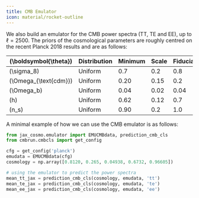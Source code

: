 ```yaml
---
title: CMB Emulator
icon: material/rocket-outline
---
```

We also build an emulator for the CMB power spectra (TT, TE and EE), up to $\ell=2500$. The priors of the cosmological parameters are roughly centred on the recent Planck 2018 results and are as follows:

| \(\boldsymbol{\theta}\) | Distribution | Minimum | Scale  | Fiducial |
|--------------------------------------------|-------------------|--------------------------|--------------------------|--------------------------------|
| \(\sigma_8\)                               | Uniform           | 0.7                      | 0.2                      | 0.8                            |
| \(\Omega_{\text{cdm}}\)                    | Uniform           | 0.20                     | 0.15                     | 0.2                            |
| \(\Omega_b\)                               | Uniform           | 0.04                    | 0.02                    | 0.04                           |
| \(h\)                                      | Uniform           | 0.62                     | 0.12                     | 0.7                            |
| \(n_s\)                                    | Uniform           | 0.90                     | 0.2                      | 1.0                            |


A minimal example of how we can use the CMB emulator is as follows:

```python
from jax_cosmo.emulator import EMUCMBdata, prediction_cmb_cls
from cmbrun.cmbcls import get_config

cfg = get_config('planck')
emudata = EMUCMBdata(cfg)
cosmology = np.array([0.8120, 0.265, 0.04938, 0.6732, 0.96605])

# using the emulator to predict the power spectra
mean_tt_jax = prediction_cmb_cls(cosmology, emudata, 'tt')
mean_te_jax = prediction_cmb_cls(cosmology, emudata, 'te')
mean_ee_jax = prediction_cmb_cls(cosmology, emudata, 'ee')
```
